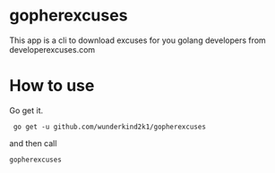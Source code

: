 # gopherexcuses

This app is a cli to download excuses for you golang developers from developerexcuses.com

# How to use

Go get it.

`
 go get -u github.com/wunderkind2k1/gopherexcuses`

and then call

`gopherexcuses`
